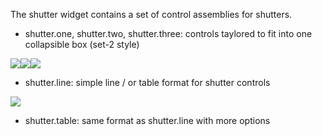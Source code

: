 The shutter widget contains a set of control assemblies for shutters.

- shutter.one, shutter.two, shutter.three: controls taylored to fit into one collapsible box (set-2 style)

![](https://github.com/smartVISU-newstuff/widgets/blob/master/shutter/pics/One.png)![](https://github.com/smartVISU-newstuff/widgets/blob/master/shutter/pics/Two.png)![](https://github.com/smartVISU-newstuff/widgets/blob/master/shutter/pics/Three.png)
- shutter.line: simple line / or table format for shutter controls

![](https://github.com/smartVISU-newstuff/widgets/blob/master/shutter/pics/Line.png)
- shutter.table: same format as shutter.line with more options


